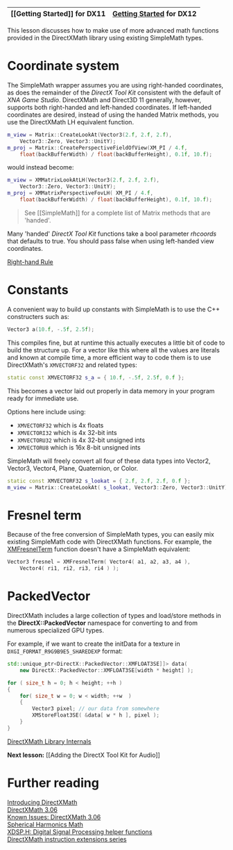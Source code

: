 |[[Getting Started]] for DX11|[Getting Started](https://github.com/microsoft/DirectXTK12/wiki/Getting-Started) for DX12|
|---|---|

This lesson discusses how to make use of more advanced math functions provided in the DirectXMath library using existing SimpleMath types.

# Coordinate system

The SimpleMath wrapper assumes you are using right-handed coordinates, as does the remainder of the _DirectX Tool Kit_ consistent with the default of _XNA Game Studio_. DirectXMath and Direct3D 11 generally, however, supports both right-handed and left-handed coordinates. If left-handed coordinates are desired, instead of using the handed Matrix methods, you use the DirectXMath LH equivalent function.

```cpp
m_view = Matrix::CreateLookAt(Vector3(2.f, 2.f, 2.f),
    Vector3::Zero, Vector3::UnitY);
m_proj = Matrix::CreatePerspectiveFieldOfView(XM_PI / 4.f,
    float(backBufferWidth) / float(backBufferHeight), 0.1f, 10.f);
```

would instead become:

```cpp
m_view = XMMatrixLookAtLH(Vector3(2.f, 2.f, 2.f),
    Vector3::Zero, Vector3::UnitY);
m_proj = XMMatrixPerspectiveFovLH( XM_PI / 4.f,
    float(backBufferWidth) / float(backBufferHeight), 0.1f, 10.f);
```

> See [[SimpleMath]] for a complete list of Matrix methods that are 'handed'.

Many 'handed' _DirectX Tool Kit_ functions take a bool parameter _rhcoords_ that defaults to true. You should pass false when using left-handed view coordinates.

[Right-hand Rule](http://wikipedia.org/wiki/Right-hand_rule)

# Constants

A convenient way to build up constants with SimpleMath is to use the C++ constructers such as:

```cpp
Vector3 a(10.f, -.5f, 2.5f);
```

This compiles fine, but at runtime this actually executes a little bit of code to build the structure up. For a vector like this where all the values are literals and known at compile time, a more efficient way to code them is to use DirectXMath's ``XMVECTORF32`` and related types:

```cpp
static const XMVECTORF32 s_a = { 10.f, -.5f, 2.5f, 0.f };
```

This becomes a vector laid out properly in data memory in your program ready for immediate use.

Options here include using:
* ``XMVECTORF32`` which is 4x floats
* ``XMVECTORI32`` which is 4x 32-bit ints
* ``XMVECTORU32`` which is 4x 32-bit unsigned ints
* ``XMVECTORU8`` which is 16x 8-bit unsigned ints

SimpleMath will freely convert all four of these data types into Vector2, Vector3, Vector4, Plane, Quaternion, or Color.

```cpp
static const XMVECTORF32 s_lookat = { 2.f, 2.f, 2.f, 0.f };
m_view = Matrix::CreateLookAt( s_lookat, Vector3::Zero, Vector3::UnitY);
```

# Fresnel term

Because of the free conversion of SimpleMath types, you can easily mix existing SimpleMath code with DirectXMath functions. For example, the [XMFresnelTerm](https://docs.microsoft.com/windows/win32/api/directxmath/nf-directxmath-xmfresnelterm) function doesn't have a SimpleMath equivalent:

```cpp
Vector3 fresnel = XMFresnelTerm( Vector4( a1, a2, a3, a4 ),
    Vector4( ri1, ri2, ri3, ri4 ) );
```

# PackedVector

DirectXMath includes a large collection of types and load/store methods in the **DirectX::PackedVector** namespace for converting to and from numerous specialized GPU types.

For example, if we want to create the initData for a texture in ``DXGI_FORMAT_R9G9B9E5_SHAREDEXP`` format:

```cpp
std::unique_ptr<DirectX::PackedVector::XMFLOAT3SE]]> data(
    new DirectX::PackedVector::XMFLOAT3SE[width * height] );

for ( size_t h = 0; h < height; ++h )
{
    for( size_t w = 0; w < width; ++w  )
    {
        Vector3 pixel; // our data from somewhere
        XMStoreFloat3SE( &data[ w * h ], pixel );
    }
}
```

[DirectXMath Library Internals](https://docs.microsoft.com/windows/win32/dxmath/pg-xnamath-internals)

**Next lesson:** [[Adding the DirectX Tool Kit for Audio]]

# Further reading

[Introducing DirectXMath](https://walbourn.github.io/introducing-directxmath/)  
[DirectXMath 3.06](https://walbourn.github.io/directxmath-3-06/)  
[Known Issues: DirectXMath 3.06](https://walbourn.github.io/known-issues-directxmath-3-06/)  
[Spherical Harmonics Math](https://walbourn.github.io/spherical-harmonics-math/)  
[XDSP.H: Digital Signal Processing helper functions](https://walbourn.github.io/xdsp-h-digital-signal-processing-helper-functions/)  
[DirectXMath instruction extensions series](https://walbourn.github.io/directxmath-sse-sse2-and-arm-neon/)
